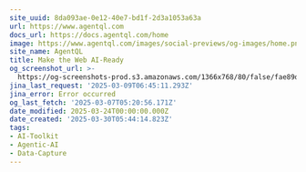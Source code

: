 ```yaml
---
site_uuid: 8da093ae-0e12-40e7-bd1f-2d3a1053a63a
url: https://www.agentql.com
docs_url: https://docs.agentql.com/home
image: https://www.agentql.com/images/social-previews/og-images/home.png
site_name: AgentQL
title: Make the Web AI-Ready
og_screenshot_url: >-
  https://og-screenshots-prod.s3.amazonaws.com/1366x768/80/false/fae89d34a3d415c166516d7317a30624bd8997c7473419fe0760af28e572e4a7.jpeg
jina_last_request: '2025-03-09T06:45:11.293Z'
jina_error: Error occurred
og_last_fetch: '2025-03-07T05:20:56.171Z'
date_modified: 2025-03-24T00:00:00.000Z
date_created: '2025-03-30T05:44:14.823Z'
tags:
- AI-Toolkit
- Agentic-AI
- Data-Capture
---
```



































































































































































































































